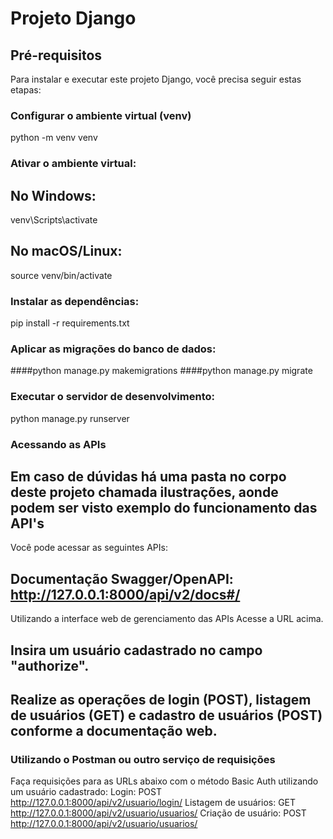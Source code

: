 # Projeto Django 

## Pré-requisitos

Para instalar e executar este projeto Django, você precisa seguir estas etapas:

### Configurar o ambiente virtual (venv)


python -m venv venv


### Ativar o ambiente virtual:

## No Windows:

venv\Scripts\activate

## No macOS/Linux:

source venv/bin/activate

### Instalar as dependências:


pip install -r requirements.txt

### Aplicar as migrações do banco de dados:


####python manage.py makemigrations
####python manage.py migrate

### Executar o servidor de desenvolvimento:
python manage.py runserver

### Acessando as APIs
## Em caso de dúvidas há uma pasta no corpo deste projeto chamada ilustrações, aonde podem ser visto exemplo do funcionamento das API's 

Você pode acessar as seguintes APIs:

## Documentação Swagger/OpenAPI: http://127.0.0.1:8000/api/v2/docs#/
Utilizando a interface web de gerenciamento das APIs
Acesse a URL acima.

## Insira um usuário cadastrado no campo "authorize".

## Realize as operações de login (POST), listagem de usuários (GET) e cadastro de usuários (POST) conforme a documentação web.
### Utilizando o Postman ou outro serviço de requisições

Faça requisições para as URLs abaixo com o método Basic Auth utilizando um usuário cadastrado:
Login: POST http://127.0.0.1:8000/api/v2/usuario/login/
Listagem de usuários: GET http://127.0.0.1:8000/api/v2/usuario/usuarios/
Criação de usuário: POST http://127.0.0.1:8000/api/v2/usuario/usuarios/
